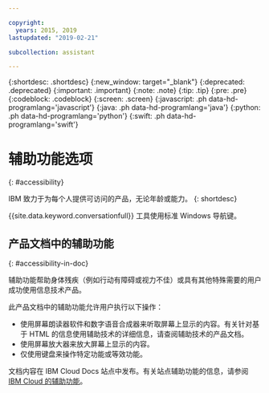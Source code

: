 ```yaml
---

copyright:
  years: 2015, 2019
lastupdated: "2019-02-21"

subcollection: assistant

---
```


{:shortdesc: .shortdesc}
{:new_window: target="_blank"}
{:deprecated: .deprecated}
{:important: .important}
{:note: .note}
{:tip: .tip}
{:pre: .pre}
{:codeblock: .codeblock}
{:screen: .screen}
{:javascript: .ph data-hd-programlang='javascript'}
{:java: .ph data-hd-programlang='java'}
{:python: .ph data-hd-programlang='python'}
{:swift: .ph data-hd-programlang='swift'}

# 辅助功能选项
{: #accessibility}

IBM 致力于为每个人提供可访问的产品，无论年龄或能力。
{: shortdesc}

{{site.data.keyword.conversationfull}} 工具使用标准 Windows 导航键。

## 产品文档中的辅助功能
{: #accessibility-in-doc}

辅助功能帮助身体残疾（例如行动有障碍或视力不佳）或具有其他特殊需要的用户成功使用信息技术产品。

此产品文档中的辅助功能允许用户执行以下操作：

- 使用屏幕朗读器软件和数字语音合成器来听取屏幕上显示的内容。有关针对基于 HTML 的信息使用辅助技术的详细信息，请查阅辅助技术的产品文档。
- 使用屏幕放大器来放大屏幕上显示的内容。
- 仅使用键盘来操作特定功能或等效功能。

文档内容在 IBM Cloud Docs 站点中发布。有关站点辅助功能的信息，请参阅 [IBM Cloud 的辅助功能](/docs/overview/accessibility?topic=overview-accessibility-platform)。
